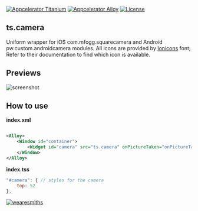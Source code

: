 [![Appcelerator
Titanium](http://www-static.appcelerator.com/badges/titanium-git-badge-sq.png)](http://appcelerator.com/titanium/)
[![Appcelerator
Alloy](http://www-static.appcelerator.com/badges/alloy-git-badge-sq.png)](http://appcelerator.com/alloy/)
[![License](http://img.shields.io/badge/license-Apache%202.0-blue.svg?style=flat)](http://choosealicense.com/licenses/apache-2.0/)

## ts.camera
Uniform wrapper for iOS com.mfogg.squarecamera and Android pw.custom.androidcamera modules. All icons are provided by [Ionicons](https://github.com/driftyco/ionicons) font; Refer to their documentation to find which icon is available.

## Previews 

![screenshot]()

## How to use

**index.xml**

```xml

<Alloy>
    <Window id="container">
        <Widget id="camera" src="ts.camera" onPictureTaken="onPictureTaken" />
    </Window>
</Alloy>


```

**index.tss**
```javascript
"#camera": { // styles for the camera
    top: 52
},
```

[![wearesmiths](http://wearesmiths.com/media/logoGitHub.png)](http://wearesmiths.com)
